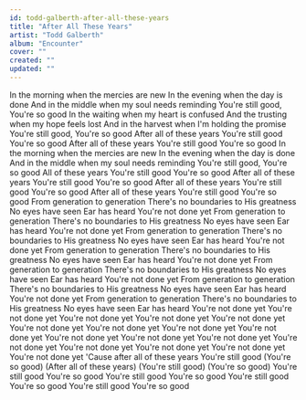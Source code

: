```yaml
---
id: todd-galberth-after-all-these-years
title: "After All These Years"
artist: "Todd Galberth"
album: "Encounter"
cover: ""
created: ""
updated: ""
---
```


In the morning when the mercies are new
In the evening when the day is done
And in the middle when my soul needs reminding
You're still good, You're so good
In the waiting when my heart is confused
And the trusting when my hope feels lost
And in the harvest when I'm holding the promise
You're still good, You're so good
After all of these years
You're still good
You're so good
After all of these years
You're still good
You're so good
In the morning when the mercies are new
In the evening when the day is done
And in the middle when my soul needs reminding
You're still good, You're so good
All of these years
You're still good
You're so good
After all of these years
You're still good
You're so good
After all of these years
You're still good
You're so good
After all of these years
You're still good
You're so good
From generation to generation
There's no boundaries to His greatness
No eyes have seen
Ear has heard
You're not done yet
From generation to generation
There's no boundaries to His greatness
No eyes have seen
Ear has heard
You're not done yet
From generation to generation
There's no boundaries to His greatness
No eyes have seen
Ear has heard
You're not done yet
From generation to generation
There's no boundaries to His greatness
No eyes have seen
Ear has heard
You're not done yet
From generation to generation
There's no boundaries to His greatness
No eyes have seen
Ear has heard
You're not done yet
From generation to generation
There's no boundaries to His greatness
No eyes have seen
Ear has heard
You're not done yet
From generation to generation
There's no boundaries to His greatness
No eyes have seen
Ear has heard
You're not done yet
You're not done yet
You're not done yet
You're not done yet
You're not done yet
You're not done yet
You're not done yet
You're not done yet
You're not done yet
You're not done yet
You're not done yet
You're not done yet
You're not done yet
You're not done yet
You're not done yet
You're not done yet
You're not done yet
'Cause after all of these years
You're still good
(You're so good)
(After all of these years)
(You're still good)
(You're so good)
You're still good
You're so good
You're still good
You're so good
You're still good
You're so good
You're still good
You're so good